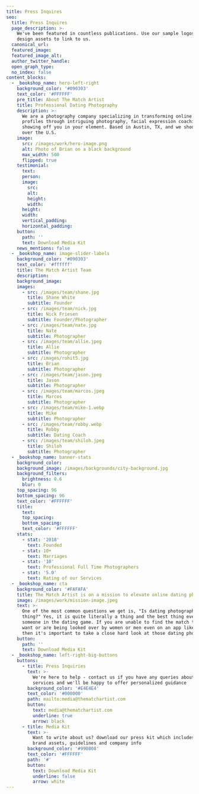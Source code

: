 ```yaml
---
title: Press Inquires
seo:
  title: Press Inquires
  page_description: >-
    We've been featured in countless publications. Use our sample logos, and
    design assets to link to us.
  canonical_url:
  featured_image:
  featured_image_alt:
  author_twitter_handle:
  open_graph_type:
  no_index: false
content_blocks:
  - _bookshop_name: hero-left-right
    background_color: '#090303'
    text_color: '#FFFFFF'
    pre_title: About The Match Artist
    title: Professional Dating Photography
    description: >-
      We are a photography company specializing in transforming online dating
      profiles through intriguing photography, facial expression coaching, and
      showing off you in your element. Based in Austin, TX, and we shoot all
      over the U.S.
    image:
      src: /images/work/hero-image.png
      alt: Photo of Brian on a black background
      max_width: 500
      flipped: true
    testimonial:
      text:
      person:
      image:
        src:
        alt:
        height:
        width:
      height:
      width:
      vertical_padding:
      horizontal_padding:
    button:
      path: ''
      text: Download Media Kit
    news_mentions: false
  - _bookshop_name: image-slider-labels
    background_color: '#090303'
    text_color: '#ffffff'
    title: The Match Artist Team
    description:
    background_image:
    images:
      - src: /images/team/shane.jpg
        title: Shane White
        subtitle: Founder
      - src: /images/team/nick.jpg
        title: Nick Friesen
        subtitle: Founder/Photographer
      - src: /images/team/nate.jpg
        title: Nate
        subtitle: Photographer
      - src: /images/team/allie.jpeg
        title: Allie
        subtitle: Photographer
      - src: /images/rohit5.jpg
        title: Brian
        subtitle: Photographer
      - src: /images/team/jason.jpeg
        title: Jason
        subtitle: Photographer
      - src: /images/team/marcos.jpeg
        title: Marcos
        subtitle: Photographer
      - src: /images/team/mike-1.webp
        title: Mike
        subtitle: Photographer
      - src: /images/team/robby.webp
        title: Robby
        subtitle: Dating Coach
      - src: /images/team/shiloh.jpeg
        title: Shiloh
        subtitle: Photographer
  - _bookshop_name: banner-stats
    background_color:
    background_image: /images/backgrounds/city-background.jpg
    background_filters:
      brightness: 0.6
      blur: 0
    top_spacing: 96
    bottom_spacing: 96
    text_color: '#FFFFFF'
    title:
      text:
      top_spacing:
      bottom_spacing:
      text_color: '#FFFFFF'
    stats:
      - stat: '2018'
        text: Founded
      - stat: 10+
        text: Marriages
      - stat: '10'
        text: Professional Full Time Photographers
      - stat: '5.0'
        text: Rating of our Services
  - _bookshop_name: cta
    background_color: '#FAFAFA'
    title: The Match Artist is on a mission to elevate online dating photography
    image: /images/work/mission-image.jpeg
    text: >-
      One of the most common questions we get is, "Is dating photography a
      thing?" Yes, it is quite literally a thing and the best thing ever for
      someone in the dating game. If you are unable to find the match that you
      want or are being looked over by women or men even on an app like Tinder,
      then it's important to take a close hard look at those dating photos.
    button:
      path: ''
      text: Download Media Kit
  - _bookshop_name: left-right-big-buttons
    buttons:
      - title: Press Inquiries
        text: >-
          We're here to help - contact us if you have any queries about our
          services and we'll be happy to offer personalized guidance
        background_color: '#E4E4E4'
        text_color: '#000000'
        path: mailto:media@thematchartist.com
        button:
          text: media@thematchartist.com
          underline: true
          arrow: black
      - title: Media Kit
        text: >-
          Want to write about us? download our press kit which includes our
          brand assets, guidelines and company info
        background_color: '#990808'
        text_color: '#FFFFFF'
        path: '#'
        button:
          text: Download Media Kit
          underline: false
          arrow: white
---
```

